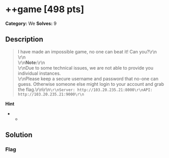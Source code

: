 # ++game [498 pts]

**Category:** We
**Solves:** 9

## Description
>I have made an impossible game, no one can beat it! Can you?\r\n<br>\r\n<br>\r\n**Note:**\r\n<br>\r\nDue to some technical issues, we are not able to provide you individual instances. <br>\r\nPlease keep a secure username and password that no-one can guess. Otherwise someone else might login to your account and grab the flag.\r\n\r\n```\r\nServer: http://103.20.235.21:8000\r\nAPI: http://103.20.235.21:9000\r\n```

**Hint**
* -

## Solution

### Flag

